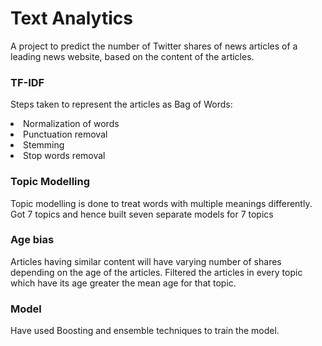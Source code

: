 # Text Analytics
A project to predict the number of Twitter shares of news articles of a leading news website, based on the content of the articles.

### TF-IDF
Steps taken to represent the articles as Bag of Words:
<li> Normalization of words </li>
<li> Punctuation removal </li>
<li> Stemming </li>
<li> Stop words removal </li>

### Topic Modelling
Topic modelling is done to treat words with multiple meanings differently. Got 7 topics and hence built seven separate models for 7 topics

### Age bias
Articles having similar content will have varying number of shares depending on the age of the articles. Filtered the articles in every topic which have its age greater the mean age for that topic.

### Model
Have used Boosting and ensemble techniques to train the model.
